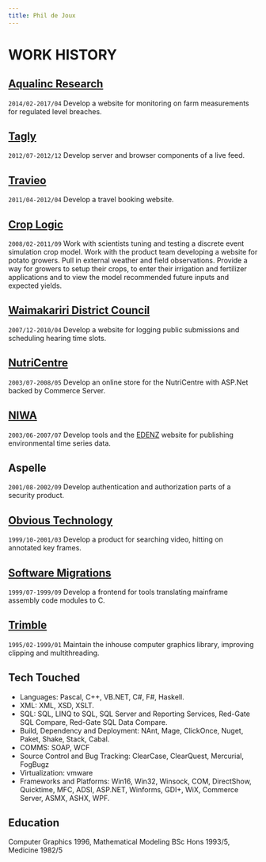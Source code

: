 ```yaml
---
title: Phil de Joux
---
```


# WORK HISTORY

## [Aqualinc Research](http://www.aqualinc.co.nz)

`2014/02-2017/04` Develop a website for monitoring on farm measurements for
regulated level breaches.

## [Tagly](https://angel.co/company/tagly)

`2012/07-2012/12` Develop server and browser components of a live feed.

## [Travieo](http://www.travieo.com)

`2011/04-2012/04` Develop a travel booking website.

## [Crop Logic](http://www.croplogic.com)

`2008/02-2011/09` Work with scientists tuning and testing a discrete event
simulation crop model. Work with the product team developing a website for
potato growers. Pull in external weather and field observations. Provide a way
for growers to setup their crops, to enter their irrigation and fertilizer
applications and to view the model recommended future inputs and expected
yields.

## [Waimakariri District Council](http://www.waimakariri.govt.nz)

`2007/12-2010/04` Develop a website for logging public submissions and
scheduling hearing time slots.

## [NutriCentre](http://www.nutricentre.com)

`2003/07-2008/05` Develop an online store for the NutriCentre with ASP.Net
backed by Commerce Server.

## [NIWA](http://www.niwa.co.nz)

`2003/06-2007/07` Develop tools and the [EDENZ](http://edenz.niwa.co.nz)
website for publishing environmental time series data.

## Aspelle

`2001/08-2002/09` Develop authentication and authorization parts of a security
product.

## [Obvious Technology](https://angel.co/company/obvious-technology)

`1999/10-2001/03` Develop a product for searching video, hitting on annotated
key frames.

## [Software Migrations](http://www.smltd.com)

`1999/07-1999/09` Develop a frontend for tools translating mainframe assembly
code modules to C.

## [Trimble](http://www.trimble.com)

`1995/02-1999/01` Maintain the inhouse computer graphics library, improving
clipping and multithreading.

## Tech Touched

* Languages: Pascal, C++, VB.NET, C#, F#, Haskell.
* XML: XML, XSD, XSLT.
* SQL: SQL, LINQ to SQL, SQL Server and Reporting Services, Red-Gate SQL Compare,
Red-Gate SQL Data Compare.
* Build, Dependency and Deployment: NAnt, Mage, ClickOnce, Nuget, Paket, Shake, Stack, Cabal.
* COMMS: SOAP, WCF
* Source Control and Bug Tracking: ClearCase, ClearQuest, Mercurial, FogBugz
* Virtualization: vmware
* Frameworks and Platforms: Win16, Win32, Winsock, COM, DirectShow, Quicktime, MFC, ADSI, ASP.NET, Winforms,
GDI+, WiX, Commerce Server, ASMX, ASHX, WPF.

## Education

Computer Graphics 1996, Mathematical Modeling BSc Hons 1993/5, Medicine 1982/5
